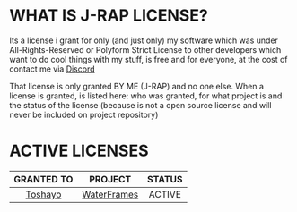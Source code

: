 # WHAT IS J-RAP LICENSE?
Its a license i grant for only (and just only) my software which was
under All-Rights-Reserved or Polyform Strict License to other developers
which want to do cool things with my stuff, is free and for everyone, at
the cost of contact me via [Discord](https://discord.gg/PGCHbFtKXt)

That license is only granted BY ME (J-RAP) and no one else.
When a license is granted, is listed here:
who was granted, for what project is and the status of the license (because is not a open source license and will never be included on project repository)

# ACTIVE LICENSES

|               GRANTED TO               |                          PROJECT                          | STATUS |
|:--------------------------------------:|:---------------------------------------------------------:|:------:|
| [Toshayo](https://github.com/Toshayo/) | [WaterFrames](https://github.com/SrRapero720/waterframes) | ACTIVE |